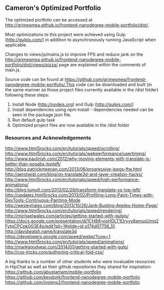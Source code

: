 ## Cameron's Optimized Portfolio
The optimized portfolio can be accessed at http://grimesmea.github.io/frontend-nanodegree-mobile-portfolio/dist/.

Most optimizations to this project were achieved using Gulp (http://gulpjs.com/) in addition to asynchronously running JavaScript when applicable.

Changes to views/js/mains.js to improve FPS and reduce jank on the  http://grimesmea.github.io/frontend-nanodegree-mobile-portfolio/dist/views/pizza/ page are explained within the comments of main.js.

Source code can be found at https://github.com/grimesmea/frontend-nanodegree-mobile-portfolio/.This code can be downloaded and built (in the same manner as those project files currently available in the /dist folder) following these steps:  
1) Install Node (http://nodejs.org) and Gulp (http://gulpjs.com/)  
2) Install dependencies using npm install - dependencies needed can be seen in
the package.json file.  
3) Run default gulp task  
4) Optimized project files are now available in the /dist folder  

### Resources and Acknowledgements
http://www.html5rocks.com/en/tutorials/speed/scrolling/  
http://www.html5rocks.com/en/tutorials/webperformance/usertiming/  
http://www.paulirish.com/2012/why-moving-elements-with-translate-is-better-than-posabs-topleft/  
http://blog.patrickmeenan.com/2013/06/progressive-jpegs-ftw.html  
http://aerotwist.com/blog/on-translate3d-and-layer-creation-hacks/  
http://www.html5rocks.com/en/tutorials/speed/high-performance-animations/  
http://blog.tumult.com/2013/02/28/transform-translate-vs-top-left/  
http://updates.html5rocks.com/2013/02/Profiling-Long-Paint-Times-with-DevTools-Continuous-Painting-Mode  
http://wesleyhales.com/blog/2013/10/26/Jank-Busting-Apples-Home-Page/  
http://www.html5rocks.com/en/tutorials/speed/rendering/  
http://michaelwales.com/articles/getting-started-with-gulpjs/  
https://docs.google.com/presentation/d/1CH8ifryioHDLT1Oryyy8amusUmq2FytpCPCpk0G3E4o/edit?pli=1#slide=id.g174d07756_10  
http://davidwalsh.name/translate3d  
https://developers.google.com/speed/webp/?csw=1  
http://www.html5rocks.com/en/tutorials/speed/animations/  
http://markgoodyear.com/2014/01/getting-started-with-gulp/  
http://css-tricks.com/authoring-critical-fold-css/  

A big thanks to a number of other students who were invaluable resources in HipChat as well as their github repositories they shared for inspiration:  
https://github.com/abustamam/mobile-portfolio  
https://github.com/kevdonk/frontend-nanodegree-mobile-portfolio  
https://github.com/jvojens2/frontend-nanodegree-mobile-portfolio  
